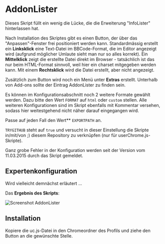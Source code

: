 # AddonLister
Dieses Skript füllt ein wenig die Lücke, die die Erweiterung "InfoLister" hinterlassen hat.

Nach Installation des Skriptes gibt es einen Button, der über das "Anpassen"-Fenster frei positioniert werden kann. Standardmässig erstellt ein **Linksklick** eine 
Text-Datei im BBCode-Format, die im Editor angezeigt wird (aufgrund möglicher Umlaute sieht man nur so alles korrekt). Ein **Mittelklick** zeigt die erstellte Datei 
direkt im Browser - tatsächlich ist das nur beim HTML-Format sinnvoll, weil hier ein charset mitgegeben werden kann. Mit einem **Rechtsklick** wird die Datei erstellt, 
aber nicht angezeigt.

Zusätzlich zum Button wird noch ein Menü unter **Extras** erstellt. Unterhalb von Add-ons sollte der Eintrag AddonLister zu finden sein.

Es können im Konfigurationsabschnitt noch 2 weitere Formate gewählt werden. Dazu bitte den Wert `FORMAT` auf `html` oder `custom` stellen. Alle weiteren 
Konfigurationen sind im Skript ebenfalls mit Kommentar versehen, sodass hier weitestgehend nicht näher darauf eingegangen wird.

Passe auf jeden Fall den Wert** `EXPORTPATH` an.

`TRYGITHUB` steht auf `true` und versucht in dieser Einstellung die Skripte in/mit/von ;) diesem Repository zu verknüpfen (nur für userChrome.js-Skripte).

Ganz grobe Fehler in der Konfiguration werden seit der Version vom 11.03.2015 durch das Skript gemeldet.

## Expertenkonfiguration ##
Wird vielleicht demnächst erläutert ...

Das **Ergebnis des Skripts**:

![Screenshot AddonLister](https://github.com/ardiman/userChrome.js/raw/master/addonlister/scr_addonlister.png)

## Installation
Kopiere die uc.js-Datei in den Chromeordner des Profils und ziehe den Button an die gewünschte Stelle. 